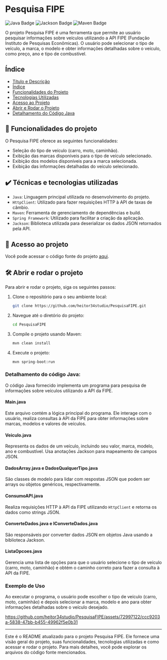 # Pesquisa FIPE
![Java Badge](https://img.shields.io/badge/Java-ED8B00?style=for-the-badge&logo=java&logoColor=white) ![Jackson Badge](https://img.shields.io/badge/Jackson-232F3E?style=for-the-badge&logo=Jackson&logoColor=white) ![Maven Badge](https://img.shields.io/badge/Maven-f24d38?style=for-the-badge&logo=Maven&logoColor=white)

O projeto Pesquisa FIPE é uma ferramenta que permite ao usuário pesquisar informações sobre veículos utilizando a API FIPE (Fundação Instituto de Pesquisas Econômicas). O usuário pode selecionar o tipo de veículo, a marca, o modelo e obter informações detalhadas sobre o veículo, como preço, ano e tipo de combustível.

## Índice 

* [Título e Descrição](#pesquisa-fipe)
* [Índice](#índice)
* [Funcionalidades do Projeto](#-funcionalidades-do-projeto)
* [Tecnologias Utilizadas](#%EF%B8%8F-técnicas-e-tecnologias-utilizadas)
* [Acesso ao Projeto](#-acesso-ao-projeto)
* [Abrir e Rodar o Projeto](#%EF%B8%8F-abrir-e-rodar-o-projeto)
* [Detalhamento do Código Java](#-detalhamento-do-código-java)

## 🔨 Funcionalidades do projeto

O Pesquisa FIPE oferece as seguintes funcionalidades:

- Seleção do tipo de veículo (carro, moto, caminhão).
- Exibição das marcas disponíveis para o tipo de veículo selecionado.
- Exibição dos modelos disponíveis para a marca selecionada.
- Exibição das informações detalhadas do veículo selecionado.

## ✔️ Técnicas e tecnologias utilizadas

- `Java`: Linguagem principal utilizada no desenvolvimento do projeto.
- `HttpClient`: Utilizado para fazer requisições HTTP à API de taxas de câmbio.
- `Maven`: Ferramenta de gerenciamento de dependências e build.
- `Spring Framework`: Utilizado para facilitar a criação da aplicação.
- `Jackson`: Biblioteca utilizada para deserializar os dados JSON retornados pela API.

## 📁 Acesso ao projeto

Você pode acessar o código fonte do projeto [aqui](https://github.com/heitor34studio/PesquisaFIPE/tree/main/PesquisaFIPE).

## 🛠️ Abrir e rodar o projeto

Para abrir e rodar o projeto, siga os seguintes passos:

1. Clone o repositório para o seu ambiente local:
    ```sh
    git clone https://github.com/heitor34studio/PesquisaFIPE.git
    ```

2. Navegue até o diretório do projeto:
    ```sh
    cd PesquisaFIPE
    ```

3. Compile o projeto usando Maven:
    ```sh
    mvn clean install
    ```

4. Execute o projeto:
    ```sh
    mvn spring-boot:run
    ```

### Detalhamento do código Java:

O código Java fornecido implementa um programa para pesquisa de informações sobre veículos utilizando a API da FIPE.

#### Main.java
Este arquivo contém a lógica principal do programa. Ele interage com o usuário, realiza consultas à API da FIPE para obter informações sobre marcas, modelos e valores de veículos.

#### Veiculo.java
Representa os dados de um veículo, incluindo seu valor, marca, modelo, ano e combustível. Usa anotações Jackson para mapeamento de campos JSON.

#### DadosArray.java e DadosQualquerTipo.java
São classes de modelo para lidar com respostas JSON que podem ser arrays ou objetos genéricos, respectivamente.

#### ConsumoAPI.java
Realiza requisições HTTP à API da FIPE utilizando `HttpClient` e retorna os dados como strings JSON.

#### ConverteDados.java e IConverteDados.java
São responsáveis por converter dados JSON em objetos Java usando a biblioteca Jackson.

#### ListaOpcoes.java
Gerencia uma lista de opções para que o usuário selecione o tipo de veículo (carro, moto, caminhão) e obtém o caminho correto para fazer a consulta à API da FIPE.

### Exemplo de Uso
Ao executar o programa, o usuário pode escolher o tipo de veículo (carro, moto, caminhão) e depois selecionar a marca, modelo e ano para obter informações detalhadas sobre o veículo desejado.


https://github.com/heitor34studio/PesquisaFIPE/assets/72997122/ccc9203a-5838-47bb-b455-49962f5e0b31


---

Este é o README atualizado para o projeto Pesquisa FIPE. Ele fornece uma visão geral do projeto, suas funcionalidades, tecnologias utilizadas e como acessar e rodar o projeto. Para mais detalhes, você pode explorar os arquivos do código fonte mencionados.
